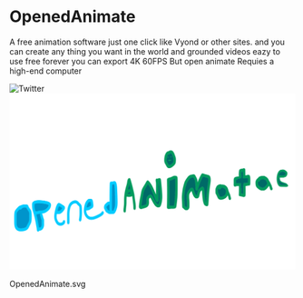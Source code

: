 # OpenedAnimate
A free animation software just one click like Vyond or other sites.
and you can create any thing you want in the world and grounded videos eazy to use free forever you can export 4K 60FPS 
But open animate Requies a high-end computer


![Twitter](https://twitter.com/mrscottypieey)<br>
![](OpenedAnimate.svg)

OpenedAnimate.svg
